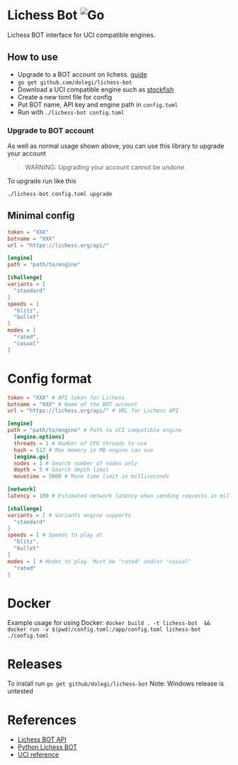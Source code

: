 # Lichess Bot ![Go](https://github.com/dolegi/lichess-bot/workflows/Go/badge.svg)
Lichess BOT interface for UCI compatible engines.

## How to use
- Upgrade to a BOT account on lichess. [guide](https://lichess.org/api#operation/botAccountUpgrade)
- `go get github.com/dolegi/lichess-bot` 
- Download a UCI compatible engine such as [stockfish](https://stockfishchess.org/download/)
- Create a new toml file for config
- Put BOT name, API key and engine path in `config.toml`
- Run with `./lichess-bot config.toml`

### Upgrade to BOT account
As well as normal usage shown above, you can use this library to upgrade your account

> WARNING: Upgrading your account cannot be undone

To upgrade run like this
```
./lichess-bot config.toml upgrade
```

## Minimal config
```toml
token = "XXX"
botname = "XXX"
url = "https://lichess.org/api/"

[engine]
path = "path/to/engine"

[challenge]
variants = [
  "standard"
]
speeds = [
  "blitz",
  "bullet"
]
modes = [
  "rated",
  "casual"
]
```

# Config format
```toml
token = "XXX" # API token for Lichess
botname = "XXX" # Name of the BOT account
url = "https://lichess.org/api/" # URL for Lichess API

[engine]
path = "path/to/engine" # Path to UCI compatible engine
  [engine.options]
  threads = 1 # Number of CPU threads to use
  hash = 512 # Max memory in MB engine can use
  [engine.go]
  nodes = 1 # Search number of nodes only
  depth = 5 # Search depth limit
  movetime = 5000 # Move time limit in milliseconds

[network]
latency = 100 # Estimated network latency when sending requests in milliseconds

[challenge]
variants = [ # Variants engine supports
  "standard"
]
speeds = [ # Speeds to play at
  "blitz",
  "bullet"
]
modes = [ # Modes to play. Must be "rated" and/or "casual"
  "rated"
]
```

# Docker
Example usage for using Docker:
`docker build . -t lichess-bot  && docker run -v $(pwd)/config.toml:/app/config.toml lichess-bot ./config.toml`

# Releases 
To install run `go get github/dolegi/lichess-bot`
Note: Windows release is untested

# References
- [Lichess BOT API](https://lichess.org/api#tag/Chess-Bot)
- [Python Lichess BOT](https://github.com/careless25/lichess-bot)
- [UCI reference](https://www.shredderchess.com/chess-info/features/uci-universal-chess-interface.html)
